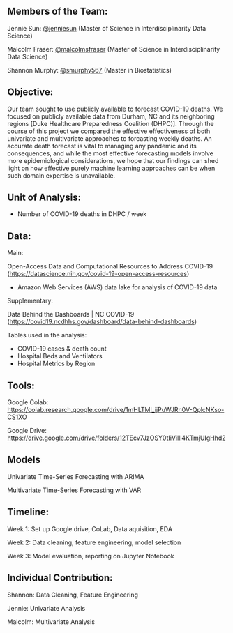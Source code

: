 ## Members of the Team:

Jennie Sun: [@jenniesun](https://github.com/jenniesun) (Master of Science in Interdisciplinarity Data Science) 

Malcolm Fraser: [@malcolmsfraser](https://github.com/malcolmsfraser) (Master of Science in Interdisciplinarity Data Science) 

Shannon Murphy: [@smurphy567](https://github.com/smurphy567) (Master in Biostatistics) 


## Objective:
Our team sought to use publicly available to forecast COVID-19 deaths. We focused on publicly available data from Durham, NC and its neighboring regions [Duke Healthcare Preparedness Coalition (DHPC)]. Through the course of this project we compared the effective effectiveness of both univariate and multivariate approaches to forcasting weekly deaths. An accurate death forecast is vital to managing any pandemic and its consequences, and while the most effective forecasting models involve more epidemiological considerations, we hope that our findings can shed light on how effective purely machine learning approaches can be when such domain expertise is unavailable.

## Unit of Analysis: 
- Number of COVID-19 deaths in DHPC / week

## Data:
Main: 

Open-Access Data and Computational Resources to Address COVID-19 (https://datascience.nih.gov/covid-19-open-access-resources)
* Amazon Web Services (AWS) data lake for analysis of COVID-19 data

Supplementary: 

Data Behind the Dashboards | NC COVID-19 (https://covid19.ncdhhs.gov/dashboard/data-behind-dashboards)

Tables used in the analysis:
- COVID-19 cases & death count
- Hospital Beds and Ventilators
- Hospital Metrics by Region 

## Tools:

Google Colab: https://colab.research.google.com/drive/1mHLTMl_ijPuWJRn0V-QplcNKso-CS1XO

Google Drive: https://drive.google.com/drive/folders/12TEcv7JzOSY0tIiVilll4KTmjUIgHhd2

## Models

Univariate Time-Series Forecasting with ARIMA

Multivariate Time-Series Forecasting with VAR


## Timeline: 

Week 1: Set up Google drive, CoLab, Data aquisition, EDA

Week 2: Data cleaning, feature engineering, model selection

Week 3: Model evaluation, reporting on Jupyter Notebook

## Individual Contribution:

Shannon: Data Cleaning, Feature Engineering

Jennie: Univariate Analysis

Malcolm: Multivariate Analysis


